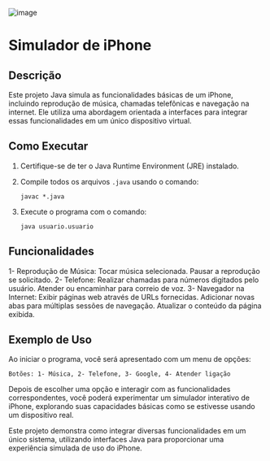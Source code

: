 ![image](https://github.com/user-attachments/assets/5635557d-7480-42e5-9cce-a1b84675dcf7)

# Simulador de iPhone

## Descrição
Este projeto Java simula as funcionalidades básicas de um iPhone, incluindo reprodução de música, chamadas telefônicas e navegação na internet. Ele utiliza uma abordagem orientada a interfaces para integrar essas funcionalidades em um único dispositivo virtual.

## Como Executar
1. Certifique-se de ter o Java Runtime Environment (JRE) instalado.

2. Compile todos os arquivos `.java` usando o comando:

       
       javac *.java

3. Execute o programa com o comando:

       
       java usuario.usuario

## Funcionalidades
1- Reprodução de Música:
  Tocar música selecionada.
  Pausar a reprodução se solicitado.
2- Telefone:
  Realizar chamadas para números digitados pelo usuário.
  Atender ou encaminhar para correio de voz.
3- Navegador na Internet:
  Exibir páginas web através de URLs fornecidas.
  Adicionar novas abas para múltiplas sessões de navegação.
  Atualizar o conteúdo da página exibida.
## Exemplo de Uso
Ao iniciar o programa, você será apresentado com um menu de opções:

    
    Botões: 1- Música, 2- Telefone, 3- Google, 4- Atender ligação


Depois de escolher uma opção e interagir com as funcionalidades correspondentes, você poderá experimentar um simulador interativo de iPhone, explorando suas capacidades básicas como se estivesse usando um dispositivo real.

Este projeto demonstra como integrar diversas funcionalidades em um único sistema, utilizando interfaces Java para proporcionar uma experiência simulada de uso do iPhone.
